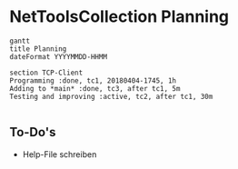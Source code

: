 # NetToolsCollection Planning

```mermaid
gantt
title Planning
dateFormat YYYYMMDD-HHMM

section TCP-Client
Programming :done, tc1, 20180404-1745, 1h
Adding to *main* :done, tc3, after tc1, 5m
Testing and improving :active, tc2, after tc1, 30m


```

## To-Do's

- Help-File schreiben
